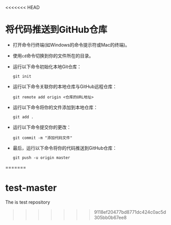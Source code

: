 <<<<<<< HEAD
# 将代码推送到GitHub仓库

- 打开命令行终端(如Windows的命令提示符或Mac的终端)。
- 使用`cd`命令切换到你的文件所在的目录。
- 运行以下命令初始化本地Git仓库：
  ```
  git init
  ```

- 运行以下命令关联你的本地仓库与GitHub远程仓库：
  ```
  git remote add origin <仓库的URL地址>
  ```

- 运行以下命令将你的文件添加到本地仓库：
  ```
  git add .
  ```

- 运行以下命令提交你的更改：
  ```
  git commit -m "添加代码文件"
  ```

- 最后，运行以下命令将你的代码推送到GitHub仓库：
  ```
  git push -u origin master
  ```
=======
# test-master
The is test repository
>>>>>>> 9118ef20477bd8771dc424c0ac5d305bb0b67ee8
